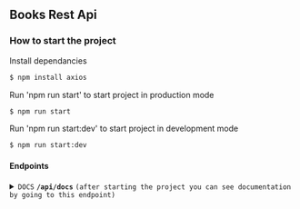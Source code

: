 ## Books Rest Api

### How to start the project

Install dependancies

```bash
$ npm install axios
```

Run 'npm run start' to start project in production mode

```bash
$ npm run start
```

Run 'npm run start:dev' to start project in development mode

```bash
$ npm run start:dev
```

#### Endpoints

<details>
 <summary><code>DOCS</code> <code><b>/api/docs</b></code> <code>(after starting the project you can see documentation by going to this endpoint)</code></summary>
